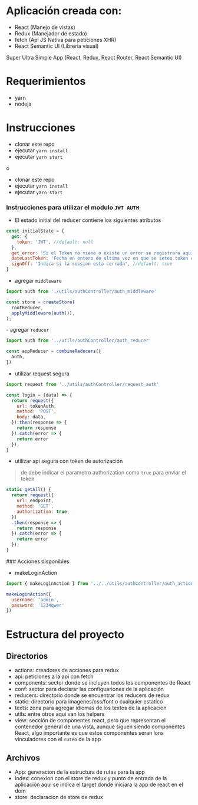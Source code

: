 # Aplicación creada con:
- React (Manejo de vistas)
- Redux (Manejador de estado)
- fetch (Api JS Nativa para peticiones XHR)
- React Semantic UI (Libreria visual)

Super Ultra Simple App (React, Redux, React Router, React Semantic UI)


# Requerimientos
- yarn
- nodejs

# Instrucciones

- clonar este repo
- ejecutar `yarn install`
- ejecutar `yarn start`

o

- clonar este repo
- ejecutar `yarn install`
- ejecutar `yarn start`




### Instrucciones para utilizar el modulo `JWT AUTH`


- El estado initial del reducer contiene los siguientes atributos

```javascript
const initialState = {
  get: {
    token: 'JWT', //default: null
  },
  get_error: 'Si el Token no viene o existe un error se registrara aquí', //default: null
  dateLastToken: 'Fecha en entero de ultima vez en que se seteo token como timestamp', //default: null
  signOff: 'Indica si la session esta cerrada', //default: true
}
```

- agregar `middleware`

```javascript
import auth from './utils/authController/auth_middleware'

const store = createStore(
  rootReducer,
  applyMiddleware(auth()),
);
```

- agregar `reducer`

```javascript
import auth from '../utils/authController/auth_reducer'

const appReducer = combineReducers({
  auth,
})
```

- utilizar request segura

```javascript
import request from '../utils/authController/request_auth'

const login = (data) => {
  return request({
    url: tokenAuth,
    method: 'POST',
    body: data,
  }).then(response => {
    return response
  }).catch(error => {
    return error
  });
}
```
- utilizar api segura con token de autorización
> de debe indicar el parametro authorization como `true` para enviar el token

```javascript
static getAll() {
  return request({
    url: endpoint,
    method: 'GET',
    authorization: true,
  })
  .then(response => {
    return response
  }).catch(error => {
    return error
  });
}
```



### Acciones disponibles

- makeLoginAction

```javascript
import { makeLoginAction } from '../../utils/authController/auth_action'

makeLoginAction({
  username: 'admin',
  password: '1234qwer'
})
```




# Estructura del proyecto

## Directorios
- actions: creadores de acciones para redux
- api: peticiones a la api con fetch
- components: sector donde se incluyen todos los componentes de React
- conf: sector para declarar las configuariones de la aplicación
- reducers: directorio donde se encuentrar los reducers de redux
- static: directorio para imagenes/css/font o cualquier estatico
- texts: zona para agregar idiomas de los textos de la aplicacion
- utils: entre otros aqui van los helpers
- view: sección de componentes react, pero que representan el contenedor general de una vista, aunque siguen siendo componentes React, algo importante es que estos componentes seran lons vinculadores con el `ruteo` de la app

## Archivos
- App: generacion de la estructura de rutas para la app
- index: conexion con el store de redux y punto de entrada de la aplicación aqui se indica el target donde iniciara la app de react en el dom
- store: declaracion de store de redux
